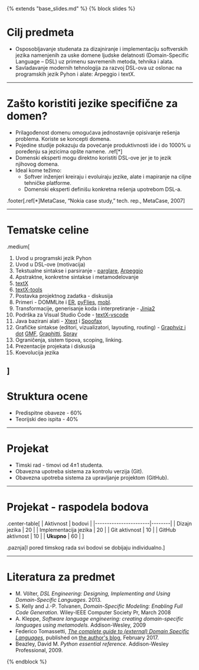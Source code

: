 {% extends "base_slides.md" %}
{% block slides %}

# Cilj predmeta

- Osposobljavanje studenata za dizajniranje i implementaciju softverskih jezika
  namenjenih za uske domene ljudske delatnosti (Domain-Specific Language – DSL) uz
  primenu savremenih metoda, tehnika i alata.
- Savladavanje modernih tehnologija za razvoj DSL-ova uz oslonac na
  programskih jezik Pyhon i alate: Arpeggio i textX.

---
# Zašto koristiti jezike specifične za domen?

- Prilagođenost domenu omogućava jednostavnije opisivanje
  rešenja problema. Koriste se koncepti domena.
- Pojedine studije pokazuju da povećanje produktivnosti ide i do
  1000% u poređenju sa jezicima opšte namene. .ref[*]
- Domenski eksperti mogu direktno koristiti DSL-ove jer je to
  jezik njihovog domena.
- Ideal kome težimo:
  - Softver inženjeri kreiraju i evoluiraju jezike, alate i mapiranje
    na ciljne tehničke platforme.
  - Domenski eksperti definišu konkretna rešenja upotrebom
    DSL-a.

.footer[.ref[*]MetaCase, “Nokia case study,” tech. rep., MetaCase, 2007]

---
# Tematske celine

.medium[

1. Uvod u programski jezik Pyhon
1. Uvod u DSL-ove (motivacija)
1. Tekstualne sintakse i parsiranje -
   [parglare](https://github.com/igordejanovic/parglare),
   [Arpeggio](https://github.com/igordejanovic/Arpeggio)
1. Apstraktne, konkretne sintakse i metamodelovanje
1. [textX](https://github.com/igordejanovic/textX)
1. [textX-tools](https://github.com/igordejanovic/textx-tools)
1. Postavka projektnog zadatka - diskusija
1. Primeri -
   DOMMLite i [ER](https://github.com/igordejanovic/textx-lang-er),
   [pyFlies](https://github.com/igordejanovic/pyflies),
   [mobl](http://www.mobl-lang.org/).
1. Transformacije, generisanje koda i interpretiranje -
   [Jinja2](http://jinja.pocoo.org/docs/dev/)
1. Podrška za Visual Studio Code -
   [textX-vscode](https://github.com/textx-vscode)
1. Java bazirani alati - [Xtext](http://www.eclipse.org/Xtext/)
   i [Spoofax](http://strategoxt.org/Spoofax)
1. Grafičke sintakse (editori, vizualizatori, layouting, routing) -
   [Graphviz i dot](http://www.graphviz.org/)
   [GMF](http://www.eclipse.org/modeling/gmf/),
   [Graphitti](http://www.eclipse.org/graphiti/),
   [Spray](https://code.google.com/a/eclipselabs.org/p/spray/)
1. Ograničenja, sistem tipova, scoping, linking.
1. Prezentacije projekata i diskusija
1. Koevolucija jezika

]
---

# Struktura ocene

- Predispitne obaveze - 60%
- Teorijski deo ispita - 40%

---

# Projekat

- Timski rad - timovi od 4±1 studenta.
- Obavezna upotreba sistema za kontrolu verzija (Git).
- Obavezna upotreba sistema za upravljanje projektom (GitHub).

---

# Projekat - raspodela bodova

.center-table[
| Aktivnost             | bodovi |
|-----------------------|--------|
| Dizajn jezika         |     20 |
| Implementacija jezika |     20 |
| Git aktivnost         |     10 |
| GitHub aktivnost      |     10 |
| **Ukupno**            |     60 |
]

.paznja[I pored timskog rada svi bodovi se dobijaju individualno.]


---

# Literatura za predmet

- M. Völter, *DSL Engineering: Designing, Implementing and Using
  Domain-Specific Languages*. 2013.
- S. Kelly and J.-P. Tolvanen, *Domain-Specific Modeling: Enabling Full Code
  Generation.* Wiley-IEEE Computer Society Pr, March 2008
- A. Kleppe, *Software language engineering: creating domain-specific languages
  using metamodels.* Addison-Wesley, 2009
- Federico Tomassetti, [*The complete guide to (external) Domain Specific
  Languages*](https://tomassetti.me/domain-specific-languages/), published
  on [the author's blog](https://tomassetti.me/), February 2017.
- Beazley, David M. *Python essential reference*. Addison-Wesley Professional,
  2009.


{% endblock %}

